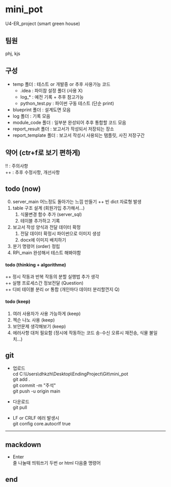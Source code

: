 # mini_pot  
U4-ER_project (smart green house)  
  
## 팀원  
phj, kjs  
  
## 구성  
* temp 폴더 : 테스트 or 개발중 or 추후 사용가능 코드  
    + .idea : 파이참 설정 폴더 (사용 X)  
    + log_* : 예전 기록 + 추후 참고가능  
    + python_test.py : 파이썬 구동 테스트 (단순 print)  
* blueprint 폴더 : 설계도면 모음  
* log 폴더 : 기록 모음  
* module_code 폴더 : 일부분 완성되어 추후 통합할 코드 모음  
* report_result 폴더 : 보고서가 작성되서 저장되는 장소
* report_template 폴더 : 보고서 작성시 사용되는 탬플릿, 사진 저장구간
  
## 약어 (ctr+f로 보기 편하게)  
!! : 주의사항  
++ : 추후 수정사항, 개선사항  
  
## todo (now)  
0. server_main 어느정도 돌아가는 느낌 만들기  ++ 빈 dict 자료형 발생  
1. table 구조 설계 (회원가입 추가해서...)  
    1. 식물변경 함수 추가 (server_sql)  
    2. 테이블 추가하고 기록  
2. 보고서 작성 양식과 전달 데이터 확정  
    1. 전달 데이터 확정시 파이썬으로 이미지 생성  
    2. docx에 이미지 배치하기  
3. 분기 명령어 (order) 정립 
4. RPi_main 완성해서 테스트 해봐야함  
#### todo (thinking + algorithme)  
++ 정시 작동과 반복 작동의 분할 실행법 추가 생각  
++ 실행 프로세스간 정보전달 (Question)  
++ 디비 테이블 분리 or 통합 (개인마다 데이터 분리할껀지 Q)  
#### todo (keep)  
1. 여러 사용자가 사용 가능하게 (keep)  
2. 젝슨 나노 사용 (keep)  
3. 보안문제 생각해보기 (keep)  
4. 에러사항 대처 필요함 (정시에 작동하는 코드 송-수신 오류시 재전송, 식물 불일치...)  
  
## git  
* 업로드  
cd C:\Users\dhkzh\Desktop\EndingProject\Git\mini_pot  
git add .  
git commit -m "주석"  
git push -u origin main  
  
* 다운로드  
git pull  
  
* LF or CRLF 에러 발생시  
git config core.autocrlf true  
  
- - - - -  
  
## mackdown  
* Enter  
줄 나눌때 띄워쓰기 두번 or html 다음줄 명령어 <br>  
  





  
## end  